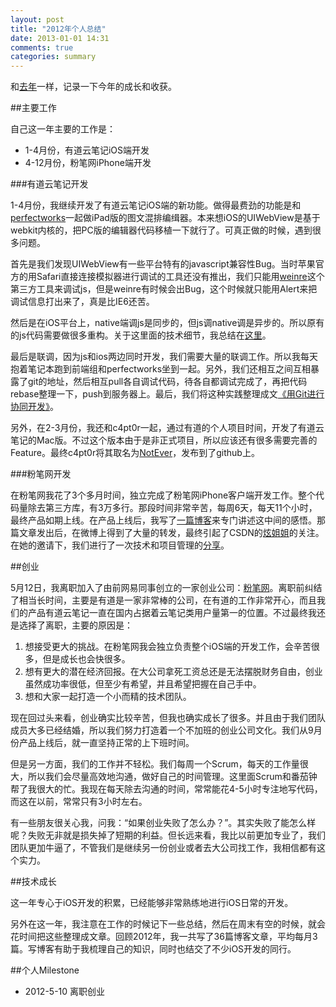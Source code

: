 ```yaml
---
layout: post
title: "2012年个人总结"
date: 2013-01-01 14:31
comments: true
categories: summary
---
```


和[去年](http://blog.devtang.com/blog/2012/01/01/2011-summary/)一样，记录一下今年的成长和收获。

<!-- more -->

##主要工作

自己这一年主要的工作是：

 * 1-4月份，有道云笔记iOS端开发
 * 4-12月份，粉笔网iPhone端开发

###有道云笔记开发

<!--
1月26日，结婚。从2004年1月26日我和她相识，再到今年的同一天结婚。8年过去了，我和她因为相伴，过得快乐和充实。在承诺“执子之手，与之携老”的誓言后，我们也学会了相互诉说，相互迁就和相互照顾。
-->

1-4月份，我继续开发了有道云笔记iOS端的新功能。做得最费劲的功能是和[perfectworks](http://weibo.com/perfectworks)一起做iPad版的图文混排编缉器。本来想iOS的UIWebView是基于webkit内核的，把PC版的编辑器代码移植一下就行了。可真正做的时候，遇到很多问题。

首先是我们发现UIWebView有一些平台特有的javascript兼容性Bug。当时苹果官方的用Safari直接连接模拟器进行调试的工具还没有推出，我们只能用[weinre](http://phonegap.github.com/weinre/)这个第三方工具来调试js，但是weinre有时候会出Bug，这个时候就只能用Alert来把调试信息打出来了，真是比IE6还苦。

然后是在iOS平台上，native端调js是同步的，但js调native调是异步的。所以原有的js代码需要做很多重构。关于这里面的技术细节，我总结在[这里](http://blog.devtang.com/blog/2012/03/24/talk-about-uiwebview-and-phonegap/)。

最后是联调，因为js和ios两边同时开发，我们需要大量的联调工作。所以我每天抱着笔记本跑到前端组和perfectworks坐到一起。另外，我们还相互之间互相暴露了git的地址，然后相互pull各自调试代码，待各自都调试完成了，再把代码rebase整理一下，push到服务器上。最后，我们将这种实践整理成文[《用Git进行协同开发》](http://blog.devtang.com/blog/2012/02/29/collaboration-with-git/)。

另外，在2-3月份，我还和c4pt0r一起，通过有道的个人项目时间，开发了有道云笔记的Mac版。不过这个版本由于是非正式项目，所以应该还有很多需要完善的Feature。最终c4pt0r将其取名为[NotEver](https://github.com/c4pt0r/notever/wiki/NotEver)，发布到了github上。

###粉笔网开发

在粉笔网我花了3个多月时间，独立完成了粉笔网iPhone客户端开发工作。整个代码量除去第三方库，有3万多行。那段时间非常辛苦，每周6天，每天11个小时，最终产品如期上线。在产品上线后，我写了[一篇博客](http://blog.devtang.com/blog/2012/09/15/talk-about-my-startup-exp/)来专门讲述这中间的感悟。那篇文章发出后，在微博上得到了大量的转发，最终引起了CSDN的[炫姐姐](http://weibo.com/cmdnclub)的关注。在她的邀请下，我们进行了一次技术和项目管理的[分享](http://blog.devtang.com/blog/2012/10/15/scrum-and-architecture-in-fenbi/)。


##创业

5月12日，我离职加入了由前网易同事创立的一家创业公司：[粉笔网](http://fenbi.com/)。离职前纠结了相当长时间，主要是有道是一家非常棒的公司，在有道的工作非常开心，而且我们的产品有道云笔记一直在国内占据着云笔记类用户量第一的位置。不过最终我还是选择了离职，主要的原因是：

 1. 想接受更大的挑战。在粉笔网我会独立负责整个iOS端的开发工作，会辛苦很多，但是成长也会快很多。
 2. 想有更大的潜在经济回报。在大公司拿死工资总还是无法摆脱财务自由，创业虽然成功率很低，但至少有希望，并且希望把握在自己手中。
 3. 想和大家一起打造一个小而精的技术团队。

现在回过头来看，创业确实比较辛苦，但我也确实成长了很多。并且由于我们团队成员大多已经结婚，所以我们努力打造着一个不加班的创业公司文化。我们从9月份产品上线后，就一直坚持正常的上下班时间。

但是另一方面，我们的工作并不轻松。我们每周一个Scrum，每天的工作量很大，所以我们会尽量高效地沟通，做好自己的时间管理。这里面Scrum和番茄钟帮了我很大的忙。我现在每天除去沟通的时间，常常能花4-5小时专注地写代码，而这在以前，常常只有3小时左右。

有一些朋友很关心我，问我：“如果创业失败了怎么办？”。其实失败了能怎么样呢？失败无非就是损失掉了短期的利益。但长远来看，我比以前更加专业了，我们团队更加牛逼了，不管我们是继续另一份创业或者去大公司找工作，我相信都有这个实力。

##技术成长

这一年专心于iOS开发的积累，已经能够非常熟练地进行iOS日常的开发。

另外在这一年，我注意在工作的时候记下一些总结，然后在周末有空的时候，就会花时间把这些整理成文章。回顾2012年，我一共写了36篇博客文章，平均每月3篇。写博客有助于我梳理自己的知识，同时也结交了不少iOS开发的同行。

##个人Milestone

 * 2012-5-10 离职创业





